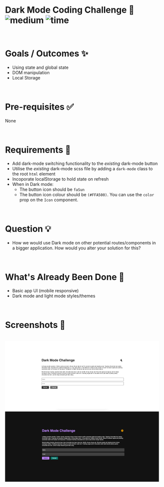 # Dark Mode Coding Challenge 🌙 &nbsp; ![medium](https://img.shields.io/badge/-Medium-yellow) ![time](https://img.shields.io/badge/%E2%8F%B0-30m-blue) 

&nbsp;
# Goals / Outcomes ✨
- Using state and global state
- DOM manipulation
- Local Storage

&nbsp;
# Pre-requisites ✅
None

&nbsp;
# Requirements 📖
- Add dark-mode switching functionality to the *existing* dark-mode button
- Utilise the *existing* dark-mode scss file by adding a `dark-mode` class to the root `html` element
- Incoporate localStorage to hold state on refresh
- When in Dark mode:
  - The button icon should be `faSun`
  - The button icon colour should be `(#FFA500)`. You can use the `color` prop on the `Icon` component.


&nbsp;
# Question 💡
- How we would use Dark mode on other potential routes/components in a bigger application. How would you alter your solution for this?


&nbsp;
# What's Already Been Done 🏁
- Basic app UI (mobile responsive)
- Dark mode and light mode styles/themes

&nbsp;
# Screenshots 🌄
&nbsp;
![screenshot-light](./src/assets/Light%20Mode%20Example.png)
![screenshot-dark](./src/assets/Dark%20Mode%20Example.png)
